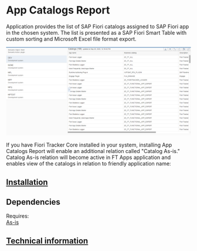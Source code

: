 # App Catalogs Report

Application provides the list of SAP Fiori catalogs assigned to SAP Fiori app in the chosen system. The list is presented as a SAP Fiori Smart Table with custom sorting and Microsoft Excel file format export.

[![](res/ac.png) ](res/ac.png) 

If you have Fiori Tracker Core installed in your system, installing App Catalogs Report will enable an additional relation called "Catalog As-is." Catalog As-is relation will become active in FT Apps application and enables view of the catalogs in relation to friendly application name:

## [Installation](inst.md)

## Dependencies
Requires:  
[As-is](../../asis/FPS01/main.md)

## [Technical information](tech.md)



